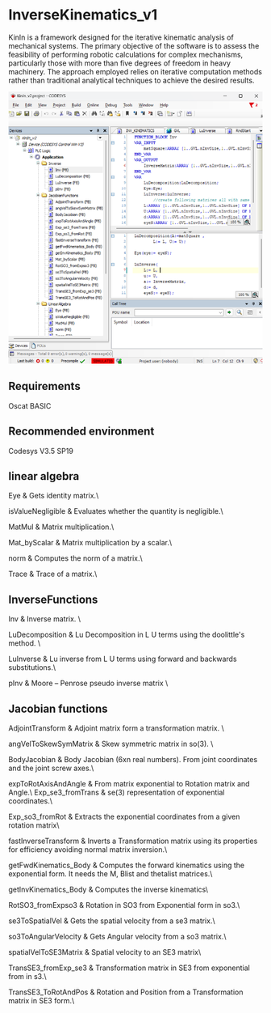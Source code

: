 # InverseKinematics_v1
KinIn is a framework designed for the iterative kinematic analysis of mechanical systems. The primary objective of the software is to assess the feasibility of performing robotic calculations for complex mechanisms, particularly those with more than five degrees of freedom in heavy machinery. The approach employed relies on iterative computation methods rather than traditional analytical techniques to achieve the desired results.

![image_alt](https://github.com/Yoyiberto/InverseKinematics_v1/blob/b4520f9d2a56410a5587972f90c99d417a006dca/IDE.png)

## Requirements
Oscat BASIC

## Recommended environment
Codesys V3.5 SP19 

## linear algebra
Eye & Gets identity matrix.\\

isValueNegligible & Evaluates whether the quantity is negligible.\\

MatMul & Matrix multiplication.\\

Mat\_byScalar & Matrix multiplication by a scalar.\\

norm & Computes the norm of a matrix.\\

Trace & Trace of a matrix.\\

## InverseFunctions
Inv & Inverse matrix. \\

LuDecomposition  & Lu Decomposition in L U terms using the doolittle's method. \\

LuInverse & Lu inverse from L U terms using forward and backwards substitutions.\\

pInv & Moore – Penrose pseudo inverse matrix \\

## Jacobian functions
AdjointTransform & Adjoint matrix form a transformation matrix. \\

angVelToSkewSymMatrix & Skew symmetric matrix in so(3). \\

BodyJacobian & Body Jacobian (6xn real numbers). From joint coordinates and the joint screw axes.\\

expToRotAxisAndAngle & From matrix exponential to Rotation matrix and Angle.\\
Exp\_se3\_fromTrans & se(3) representation of exponential coordinates.\\

Exp\_so3\_fromRot & Extracts the exponential coordinates from a given rotation matrix\\

fastInverseTransform & Inverts a Transformation matrix using its properties for efficiency avoiding normal matrix inversion.\\

getFwdKinematics\_Body & Computes the forward kinematics using the exponential form. It needs the M, Blist and thetalist matrices.\\

 getInvKinematics\_Body & Computes the inverse kinematics\\

 RotSO3\_fromExpso3 & Rotation in SO3 from Exponential form in so3.\\

 se3ToSpatialVel & Gets the spatial velocity from a se3 matrix.\\

 so3ToAngularVelocity & Gets Angular velocity from a so3 matrix.\\



spatialVelToSE3Matrix & Spatial velocity to an SE3 matrix\\

TransSE3\_fromExp\_se3 & Transformation matrix in SE3 from exponential from in s3.\\

TransSE3\_ToRotAndPos & Rotation and Position from a Transformation matrix in SE3 form.\\

